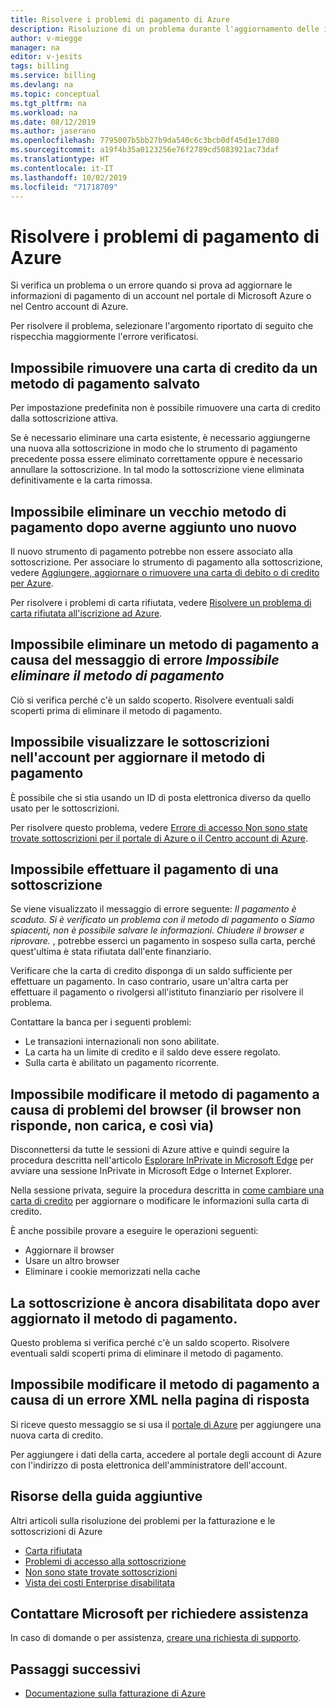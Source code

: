 ```yaml
---
title: Risolvere i problemi di pagamento di Azure
description: Risoluzione di un problema durante l'aggiornamento delle informazioni di pagamento nell'account nel portale di Microsoft Azure o nel Centro account.
author: v-miegge
manager: na
editor: v-jesits
tags: billing
ms.service: billing
ms.devlang: na
ms.topic: conceptual
ms.tgt_pltfrm: na
ms.workload: na
ms.date: 08/12/2019
ms.author: jaserano
ms.openlocfilehash: 7795007b5bb27b9da540c6c3bcb0df45d1e17d80
ms.sourcegitcommit: a19f4b35a0123256e76f2789cd5083921ac73daf
ms.translationtype: HT
ms.contentlocale: it-IT
ms.lasthandoff: 10/02/2019
ms.locfileid: "71718709"
---
```

# <a name="troubleshoot-azure-payment-issues"></a>Risolvere i problemi di pagamento di Azure

Si verifica un problema o un errore quando si prova ad aggiornare le informazioni di pagamento di un account nel portale di Microsoft Azure o nel Centro account di Azure.

Per risolvere il problema, selezionare l'argomento riportato di seguito che rispecchia maggiormente l'errore verificatosi.

## <a name="unable-to-remove-a-credit-card-from-a-saved-billing-payment-method"></a>Impossibile rimuovere una carta di credito da un metodo di pagamento salvato

Per impostazione predefinita non è possibile rimuovere una carta di credito dalla sottoscrizione attiva.

Se è necessario eliminare una carta esistente, è necessario aggiungerne una nuova alla sottoscrizione in modo che lo strumento di pagamento precedente possa essere eliminato correttamente oppure è necessario annullare la sottoscrizione. In tal modo la sottoscrizione viene eliminata definitivamente e la carta rimossa.

## <a name="unable-to-delete-an-old-payment-method-after-adding-a-new-payment-method"></a>Impossibile eliminare un vecchio metodo di pagamento dopo averne aggiunto uno nuovo

Il nuovo strumento di pagamento potrebbe non essere associato alla sottoscrizione. Per associare lo strumento di pagamento alla sottoscrizione, vedere [Aggiungere, aggiornare o rimuovere una carta di debito o di credito per Azure](billing-how-to-change-credit-card.md).

Per risolvere i problemi di carta rifiutata, vedere [Risolvere un problema di carta rifiutata all'iscrizione ad Azure](billing-troubleshoot-declined-card.md).

## <a name="unable-to-delete-a-payment-method-because-of-cannot-delete-payment-method-error"></a>Impossibile eliminare un metodo di pagamento a causa del messaggio di errore *Impossibile eliminare il metodo di pagamento*

Ciò si verifica perché c'è un saldo scoperto. Risolvere eventuali saldi scoperti prima di eliminare il metodo di pagamento.

## <a name="unable-to-see-subscriptions-under-my-account-to-update-the-payment-method"></a>Impossibile visualizzare le sottoscrizioni nell'account per aggiornare il metodo di pagamento

È possibile che si stia usando un ID di posta elettronica diverso da quello usato per le sottoscrizioni.

Per risolvere questo problema, vedere [Errore di accesso Non sono state trovate sottoscrizioni per il portale di Azure o il Centro account di Azure](billing-no-subscriptions-found.md).

## <a name="unable-to-make-payment-for-a-subscription"></a>Impossibile effettuare il pagamento di una sottoscrizione

Se viene visualizzato il messaggio di errore seguente: *Il pagamento è scaduto. Si è verificato un problema con il metodo di pagamento* o *Siamo spiacenti, non è possibile salvare le informazioni. Chiudere il browser e riprovare.* , potrebbe esserci un pagamento in sospeso sulla carta, perché quest'ultima è stata rifiutata dall'ente finanziario.

Verificare che la carta di credito disponga di un saldo sufficiente per effettuare un pagamento. In caso contrario, usare un'altra carta per effettuare il pagamento o rivolgersi all'istituto finanziario per risolvere il problema.

Contattare la banca per i seguenti problemi:

- Le transazioni internazionali non sono abilitate.
- La carta ha un limite di credito e il saldo deve essere regolato.
- Sulla carta è abilitato un pagamento ricorrente.

## <a name="unable-to-change-payment-method-because-of-browser-issues-browser-does-not-respond-does-not-load-and-so-on"></a>Impossibile modificare il metodo di pagamento a causa di problemi del browser (il browser non risponde, non carica, e così via)

Disconnettersi da tutte le sessioni di Azure attive e quindi seguire la procedura descritta nell'articolo [Esplorare InPrivate in Microsoft Edge](https://support.microsoft.com/help/4026200/microsoft-edge-browse-inprivate) per avviare una sessione InPrivate in Microsoft Edge o Internet Explorer.

Nella sessione privata, seguire la procedura descritta in [come cambiare una carta di credito](billing-how-to-change-credit-card.md) per aggiornare o modificare le informazioni sulla carta di credito.

È anche possibile provare a eseguire le operazioni seguenti:

- Aggiornare il browser
- Usare un altro browser
- Eliminare i cookie memorizzati nella cache

## <a name="my-subscription-is-still-disabled-after-updating-the-payment-method"></a>La sottoscrizione è ancora disabilitata dopo aver aggiornato il metodo di pagamento.

Questo problema si verifica perché c'è un saldo scoperto. Risolvere eventuali saldi scoperti prima di eliminare il metodo di pagamento.

## <a name="unable-to-change-payment-method-because-of-an-xml-error-response-page"></a>Impossibile modificare il metodo di pagamento a causa di un errore XML nella pagina di risposta

Si riceve questo messaggio se si usa il [portale di Azure](https://portal.azure.com/) per aggiungere una nuova carta di credito.

Per aggiungere i dati della carta, accedere al portale degli account di Azure con l'indirizzo di posta elettronica dell'amministratore dell'account.

## <a name="additional-help-resources"></a>Risorse della guida aggiuntive

Altri articoli sulla risoluzione dei problemi per la fatturazione e le sottoscrizioni di Azure

- [Carta rifiutata](billing-troubleshoot-declined-card.md)
- [Problemi di accesso alla sottoscrizione](billing-troubleshoot-sign-in-issue.md)
- [Non sono state trovate sottoscrizioni](billing-no-subscriptions-found.md)
- [Vista dei costi Enterprise disabilitata](billing-enterprise-mgmt-grp-troubleshoot-cost-view.md)

## <a name="contact-us-for-help"></a>Contattare Microsoft per richiedere assistenza

In caso di domande o per assistenza, [creare una richiesta di supporto](https://ms.portal.azure.com/#blade/Microsoft_Azure_Support/HelpAndSupportBlade/newsupportrequest).

## <a name="next-steps"></a>Passaggi successivi

- [Documentazione sulla fatturazione di Azure](index.md)

